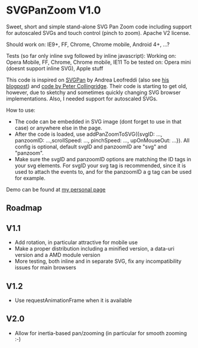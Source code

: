 SVGPanZoom V1.0
==========

Sweet, short and simple stand-alone SVG Pan Zoom code including support for autoscaled SVGs and touch control (pinch to zoom). Apache V2 license. 

Should work on: IE9+, FF, Chrome, Chrome mobile, Android 4+, ...? 

Tests (so far only inline svg followed by inline javascript):
Working on: Opera Mobile, FF, Chrome, Chrome mobile, IE11
To be tested on: Opera mini (doesnt support inline SVG), Apple stuff

This code is inspired on [SVGPan](https://code.google.com/p/svgpan/) by Andrea Leofreddi (also see [his blogpost](http://www.cyberz.org/blog/2009/12/08/svgpan-a-javascript-svg-panzoomdrag-library/)) and [code by Peter Collingridge](http://www.petercollingridge.co.uk/interactive-svg-components/pan-and-zoom-control). Their code is starting to get old, however, due to sketchy and sometimes quickly changing SVG browser implementations. Also, I needed support for autoscaled SVGs. 


How to use:
 * The code can be embedded in SVG image (dont forget to use <![CDATA[ ... ]]> in that case) or anywhere else in the page. 
 * After the code is loaded, use addPanZoomToSVG({svgID: ..., panzoomID: ...,scrollSpeed: ..., pinchSpeed: ..., upOnMouseOut: ...}). All config is optional, default svgID and panzoomID are "svg" and "panzoom". 
 * Make sure the svgID and panzoomID options are matching the ID tags in your svg elements. For svgID your svg tag is recommended, since it is used to attach the events to, and for the panzoomID a g tag can be used for example.

Demo can be found at [my personal page](http://www.remcotukker.com/SVGPanZoom/)

## Roadmap

## V1.1

* Add rotation, in particular attractive for mobile use
* Make a proper distribution including a minified version, a data-uri version and a AMD module version
* More testing, both inline and in separate SVG, fix any incompatibility issues for main browsers

## V1.2

* Use requestAnimationFrame when it is available

## V2.0

* Allow for inertia-based pan/zooming (in particular for smooth zooming :-)

